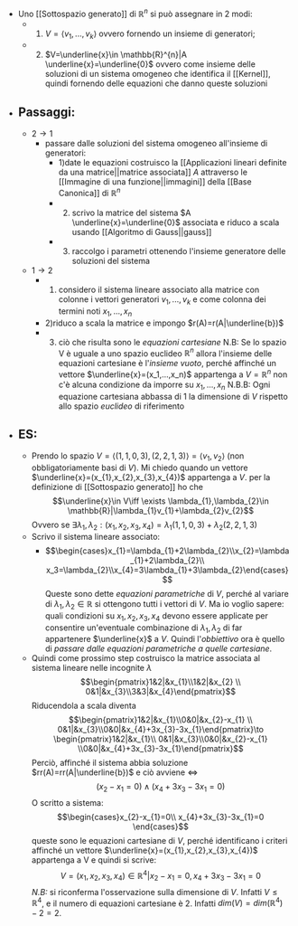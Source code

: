 - Uno [[Sottospazio generato]] di $\mathbb{R}^{n}$ si può assegnare in 2 modi:
	- 1) $V=\langle{v_1,...,v_{k}}\rangle$ ovvero fornendo un insieme di generatori;
	- 2) $V=\underline{x}\in \mathbb{R}^{n}|A \underline{x}=\underline{0}$ ovvero come insieme delle soluzioni di un sistema omogeneo che identifica il [[Kernel]], quindi fornendo delle equazioni che danno queste soluzioni
- ## Passaggi:
	- $2\to 1$
		- passare dalle soluzioni del sistema omogeneo all'insieme di generatori:
			- 1)date le equazioni costruisco la [[Applicazioni lineari definite da una matrice||matrice associata]] $A$ attraverso le [[Immagine di una funzione||immagini]] della [[Base Canonica]] di $\mathbb{R}^{n}$ 
			- 2) scrivo la matrice del sistema $A \underline{x}=\underline{0}$ associata e riduco a scala usando [[Algoritmo di Gauss||gauss]] 
			- 3) raccolgo i parametri ottenendo l'insieme generatore delle soluzioni del sistema 
	- $1\to 2$
		- 1) considero il sistema lineare associato alla matrice con colonne i vettori generatori $v_1,...,v_{k}$ e come colonna dei termini noti $x_{1},...,x_{n}$
		- 2)riduco a scala la matrice e impongo $r(A)=r(A|\underline{b})$
		- 3) ciò che risulta sono le _equazioni cartesiane_
	 N.B: Se lo spazio V è uguale a uno spazio euclideo  $\mathbb{R}^{n}$ allora l'insieme delle equazioni cartesiane è l'_insieme vuoto_, perché affinché un vettore $\underline{x}=(x_1,...,x_n)$ appartenga a $V=\mathbb{R}^{n}$ non c'è alcuna condizione da imporre su $x_1,...,x_n$ 
	 N.B.B: Ogni equazione cartesiana abbassa di 1 la dimensione di $V$ rispetto allo spazio _euclideo_ di riferimento 
- ## ES:
	- Prendo lo spazio $V=\langle{(1,1,0,3),(2,2,1,3)}\rangle=\langle{v_{1},v_{2}}\rangle$ (non obbligatoriamente basi di $V$). Mi chiedo quando un vettore $\underline{x}=(x_{1},x_{2},x_{3},x_{4})$ appartenga a $V$. per la definizione di [[Sottospazio generato]] ho che $$\underline{x}\in V\iff \exists \lambda_{1},\lambda_{2}\in \mathbb{R}|\lambda_{1}v_{1}+\lambda_{2}v_{2}$$Ovvero se $\exists \lambda_{1},\lambda_{2}:(x_{1},x_{2},x_{3},x_{4})=\lambda_{1}(1,1,0,3)+\lambda_{2}(2,2,1,3)$
	- Scrivo il sistema lineare associato:
		- $$\begin{cases}x_{1}=\lambda_{1}+2\lambda_{2}\\x_{2}=\lambda_{1}+2\lambda_{2}\\ x_3=\lambda_{2}\\x_{4}=3\lambda_{1}+3\lambda_{2}\end{cases}$$
		Queste sono dette _equazioni parametriche_ di $V$, perché al variare di $\lambda_{1},\lambda_{2}\in \mathbb{R}$ si ottengono tutti i vettori di $V$. Ma io voglio sapere: quali condizioni su $x_{1},x_{2},x_{3},x_{4}$ devono essere applicate per consentire un'eventuale combinazione di $\lambda_{1},\lambda_{2}$ di far appartenere $\underline{x}$ a $V$. Quindi l'_obbiettivo_ ora è quello di _passare dalle equazioni parametriche a quelle cartesiane_. 
	- Quindi come prossimo step costruisco la matrice associata al sistema lineare nelle incognite $\lambda$ $$\begin{pmatrix}1&2|&x_{1}\\1&2|&x_{2} \\ 0&1|&x_{3}\\3&3|&x_{4}\end{pmatrix}$$Riducendola a scala diventa $$\begin{pmatrix}1&2|&x_{1}\\0&0|&x_{2}-x_{1} \\ 0&1|&x_{3}\\0&0|&x_{4}+3x_{3}-3x_{1}\end{pmatrix}\to \begin{pmatrix}1&2|&x_{1}\\ 0&1|&x_{3}\\0&0|&x_{2}-x_{1} \\0&0|&x_{4}+3x_{3}-3x_{1}\end{pmatrix}$$Perciò, affinché il sistema abbia soluzione $rr(A)=rr(A|\underline{b})$ e ciò avviene $\iff$ $$(x_{2}-x_{1}=0)\wedge (x_{4}+3x_{3}-3x_{1}=0)$$O scritto a sistema:$$\begin{cases}x_{2}-x_{1}=0\\ x_{4}+3x_{3}-3x_{1}=0 \end{cases}$$queste sono le equazioni cartesiane di $V$, perché identificano i criteri affinché un vettore $\underline{x}=(x_{1},x_{2},x_{3},x_{4})$ appartenga a V e quindi si scrive:$$V= (x_{1},x_{2},x_{3},x_{4})\in \mathbb{R}^{4}|x_{2}-x_{1}=0, x_{4}+3x_{3}-3x_{1}=0$$_N.B:_ si riconferma l'osservazione sulla dimensione di $V$. Infatti $V\le \mathbb{R}^{4}$, e il numero di equazioni cartesiane è 2. Infatti $dim(V)=dim(\mathbb{R}^{4})-2=2$.